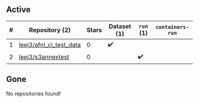 ## Active
| # | Repository (2) | Stars | Dataset (1) | `run` (1) | `containers-run` |
| --- | --- | --- | --- | --- | --- |
| 1 | [leej3/afni_ci_test_data](https://github.com/leej3/afni_ci_test_data) | 0 | :heavy_check_mark: |  |  |
| 2 | [leej3/s3annextest](https://github.com/leej3/s3annextest) | 0 |  | :heavy_check_mark: |  |

## Gone
No repositories found!
